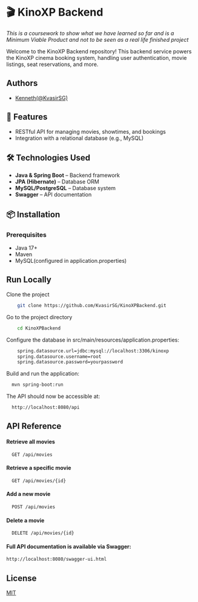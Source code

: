 
# 🎬 KinoXP Backend

*This is a coursework to show what we have learned so far and is a Minimum Viable Product and not to be seen as a real life finished project*

Welcome to the KinoXP Backend repository! This backend service powers the KinoXP cinema booking system, handling user authentication, movie listings, seat reservations, and more.


## Authors

- [Kenneth(@KvasirSG)](https://github.com/KvasirSG)


## 🚀 Features
- RESTful API for managing movies, showtimes, and bookings
- Integration with a relational database (e.g., MySQL)

## 🛠️ Technologies Used
- **Java & Spring Boot** – Backend framework
- **JPA (Hibernate)** – Database ORM
- **MySQL/PostgreSQL** – Database system
- **Swagger** – API documentation
## 📦 Installation
### Prerequisites
- Java 17+
- Maven
- MySQL(configured in application.properties)
    
## Run Locally

Clone the project

```bash
    git clone https://github.com/KvasirSG/KinoXPBackend.git
```

Go to the project directory

```bash
    cd KinoXPBackend
```

Configure the database in src/main/resources/application.properties:

```bash
    spring.datasource.url=jdbc:mysql://localhost:3306/kinoxp
    spring.datasource.username=root
    spring.datasource.password=yourpassword
```

Build and run the application:

```bash
  mvn spring-boot:run
```
The API should now be accessible at:

```bash
  http://localhost:8080/api
```


## API Reference

#### Retrieve all movies

```http
  GET /api/movies
```

#### Retrieve a specific movie

```http
  GET /api/movies/{id}
```
#### Add a new movie

```http
  POST /api/movies
```

#### Delete a movie

```http
  DELETE /api/movies/{id}
```
#### Full API documentation is available via Swagger:
```bash
http://localhost:8080/swagger-ui.html
```


## License

[MIT](https://choosealicense.com/licenses/mit/)

